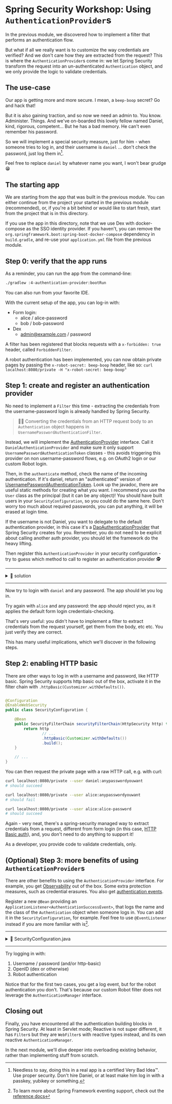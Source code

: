 # Spring Security Workshop: Using `AuthenticationProvider`s

In the previous module, we discovered how to implement a filter that performs an authentication
flow.

But what if all we really want is to customize the way credentials are verified? And we don't care
how they are extracted from the request? This is where the `AuthenticationProvider`s come in: we let
Spring Security transform the request into an un-authenticated `Authentication` object, and we only
provide the logic to validate credentials.

## The use-case

Our app is getting more and more secure. I mean, a `beep-boop` secret? Go and hack that!

But it is also gaining traction, and so now we need an admin to. You know. Administer. Things. And
we've on-boarded this lovely fellow named Daniel, kind, rigorous, competent... But he has a bad
memory. He can't even remember his password.

So we will implement a special security measure, just for him - when someone tries to log in, and
their username is `daniel` ... don't check the password, just log them in[^1].

Feel free to replace `daniel` by whatever name you want, I won't bear grudge 😁

## The starting app

We are starting from the app that was built in the previous module. You can either continue from the
project your started in the previous module (recommended), or, if you're a bit behind or would like
to start fresh, start from the project that is in this directory.

If you use the app in this directory, note that we use Dex with docker-compose as the SSO identity
provider. If you haven't, you can remove the `org.springframework.boot:spring-boot-docker-compose`
dependency in `build.gradle`, and re-use your `application.yml` file from the previous module.

## Step 0: verify that the app runs

As a reminder, you can run the app from the command-line:

```bash
./gradlew :4-authentication-provider:bootRun
```

You can also run from your favorite IDE.

With the current setup of the app, you can log-in with:

- Form login:
    - alice / alice-password
    - bob / bob-password
- Dex
    - admin@example.com / password

A filter has been registered that blocks requests with a `x-forbidden: true` header, called
`ForbiddenFilter`.

A robot authentication has been implemented, you can now obtain private pages by passing the
`x-robot-secret: beep-boop` header, like so:
`curl localhost:8080/private -H "x-robot-secret: beep-boop"`

## Step 1: create and register an authentication provider

No need to implement a `Filter` this time - extracting the credentials from the username-password login is already
handled by Spring Security.

> 🧑‍🔬 Converting the credentials from an HTTP request body to an `Authentication`
> object happens in `UsernamePasswordAuthenticationFilter`.

Instead, we will implement the
[AuthenticationProvider](https://docs.spring.io/spring-security/site/docs/current/api/org/springframework/security/authentication/AuthenticationProvider.html)
interface. Call it `DanielAuthenticationProvider` and make sure it only support
`UsernamePasswordAuthenticationToken` classes - this avoids triggering this provider on non
username-password flows, e.g. on OAuth2 login or our custom Robot login.

Then, in the `authenticate` method, check the name of the incoming authentication. If it's daniel,
return an "authenticated" version of
[UsernamePasswordAuthenticationToken](https://docs.spring.io/spring-security/site/docs/current/api/org/springframework/security/authentication/UsernamePasswordAuthenticationToken.html).
Look up the javadoc, there are useful static methods for creating what you want. I recommend you use
the `User` class as the principal (but it can be any object)! You should have built users in your
`SecurityConfiguration`, so you could do the same here. Don't worry too much about required
passwords, you can put anything, it will be erased at login time.

If the username is not Daniel, you want to delegate to the default authentication provider, in this
case it's a
[DaoAuthenticationProvider](https://docs.spring.io/spring-security/site/docs/current/api/org/springframework/security/authentication/dao/DaoAuthenticationProvider.html)
that Spring Security creates for you. Remember, you do not need to be explicit about calling another
auth provider, you should let the framework do the heavy lifting.

Then register this `AuthenticationProvider` in your security configuration - try to guess which
method to call to register an authentication provider 🕵️

---

<details>

<summary>📖 solution</summary>

DanielAuthenticationProvider.java:

```java
public class DanielAuthenticationProvider implements AuthenticationProvider {

    @Override
    public Authentication authenticate(Authentication authentication) throws AuthenticationException {
        if (authentication != null && "daniel".equals(authentication.getName())) {
            var daniel = User.withUsername("daniel")
                    .password("<will be erased>")
                    .roles("user", "admin")
                    .build();
            return UsernamePasswordAuthenticationToken.authenticated(daniel, null, daniel.getAuthorities());
        }
        return null;
    }

    @Override
    public boolean supports(Class<?> authentication) {
        return UsernamePasswordAuthenticationToken.class.isAssignableFrom(authentication);
    }

}
```

SecurityConfiguration.java:

```java

@Configuration
@EnableWebSecurity
public class SecurityConfiguration {

    @Bean
    public SecurityFilterChain securityFilterChain(HttpSecurity http) throws Exception {
        return http
                // ...
                .authenticationProvider(new DanielAuthenticationProvider())
                .build();
    }

    // ...
}
```

</details>

---

Now try to login with `daniel` and any password. The app should let you log in.

Try again with `alice` and any password: the app should reject you, as it applies the default form
login credentials-checking.

That's very useful: you didn't have to implement a filter to extract credentials from the request
yourself, get them from the body, etc etc. You just verify they are correct.

This has many useful implications, which we'll discover in the following steps.

## Step 2: enabling HTTP basic

There are other ways to log in with a username and password, like HTTP basic. Spring Security
supports http basic out of the box, activate it in the filter chain with
`.httpBasic(Customizer.withDefaults())`.

```java

@Configuration
@EnableWebSecurity
public class SecurityConfiguration {

    @Bean
    public SecurityFilterChain securityFilterChain(HttpSecurity http) throws Exception {
        return http
                // ...
                .httpBasic(Customizer.withDefaults())
                .build();
    }

    // ...
}
```

You can then request the private page with a raw HTTP call, e.g. with curl:

```bash
curl localhost:8080/private --user daniel:anypasswordyouwant
# should succeed

curl localhost:8080/private --user alice:anypasswordyouwant
# should fail

curl localhost:8080/private --user alice:alice-password
# should succeed
```

Again - very neat, there's a spring-security managed way to extract credentials from a request,
different from form login (in this case,
[HTTP Basic auth](https://developer.mozilla.org/en-US/docs/Web/HTTP/Authentication#basic_authentication_scheme)),
and, you don't need to do anything to support it!

As a developer, you provide code to validate credentials, only.

## (Optional) Step 3: more benefits of using `AuthenticationProvider`s

There are other benefits to using the `AuthenticationProvider` interface. For example, you get
[Observability](https://docs.spring.io/spring-security/reference/servlet/integrations/observability.html#observability-tracing)
out of the box. Some extra protection measures, such as credential erasures. You also get
[authentication events](https://docs.spring.io/spring-security/reference/servlet/authentication/events.html).

Register a new `@Bean` providing an `ApplicationListener<AuthenticationSuccessEvent>`, that logs the
name and the class of the `Authentication` object when someone logs in. You can add it in the
`SecurityConfiguration`, for example. Feel free to use `@EventListener` instead if you are more
familiar with is[^2].

---

<details>

<summary>📖 SecurityConfiguration.java</summary>

```java

@Configuration
@EnableWebSecurity
public class SecurityConfiguration {

    // ...

    @Bean
    public ApplicationListener<AuthenticationSuccessEvent> listener() {
        var logger = LoggerFactory.getLogger("🔐 custom-security-logger");

        return event -> {
            var auth = event.getAuthentication();
            logger.info(
                    "[{}] logged in as [{}]",
                    auth.getName(),
                    auth.getClass().getSimpleName());
        };
    }
}
```

</details>

---

Try logging in with:

1. Username / password (and/or http-basic)
2. OpenID (dex or otherwise)
3. Robot authentication

Notice that for the first two cases, you get a log event, but for the robot authentication you
don't. That's because our custom Robot filter does not leverage the `AuthenticationManager`
interface.

## Closing out

Finally, you have encountered all the authentication building blocks in Spring Security. At least in
Servlet mode; Reactive is not super different, it has `Filter`s but they are `WebFilter`s with
reactive types instead, and its own reactive `AuthenticationManager`.

In the next module, we'll dive deeper into overloading existing behavior, rather than implementing
stuff from scratch.

[^1]: Needless to say, doing this in a real app is a certified Very Bad Idea™. Use proper security. Don't hire Daniel,
or at least make him log in with a passkey, yubikey or something.
[^2]: To learn more about Spring Framework eventing support, check out the
[reference docs](https://docs.spring.io/spring-framework/reference/core/beans/context-introduction.html#context-functionality-events)
